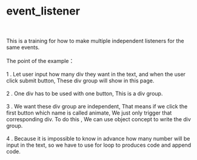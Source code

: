 # event_listener   <br><br>

This is a training for how to make multiple independent listeners for the same events.  <br><br>
The point of the example：  <br> <br>
1 . Let user input how many div they want in the text, and when the user click submit button, These div group will show in this page. <br> <br>
2 . One div has to be used with one button, This is a div group.  <br> <br>
3 . We want these div group are independent, That means if we click the first button which name is called animate, We just only trigger that corresponding div. To do this , We can use object concept to write the div group. <br> <br>
4 . Because it is impossible to know in advance how many number will be input in the text, so we have to use for loop to produces code and append code.
